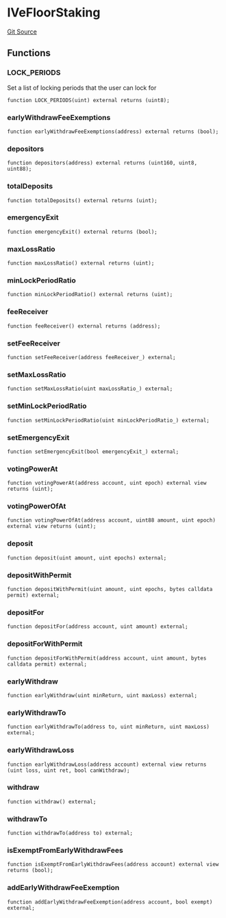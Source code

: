 # IVeFloorStaking
[Git Source](https://github.com/FloorDAO/floor-v2/blob/445b96358cc205e432e359914c1681c0f44048b0/src/interfaces/staking/VeFloorStaking.sol)


## Functions
### LOCK_PERIODS

Set a list of locking periods that the user can lock for


```solidity
function LOCK_PERIODS(uint) external returns (uint8);
```

### earlyWithdrawFeeExemptions


```solidity
function earlyWithdrawFeeExemptions(address) external returns (bool);
```

### depositors


```solidity
function depositors(address) external returns (uint160, uint8, uint88);
```

### totalDeposits


```solidity
function totalDeposits() external returns (uint);
```

### emergencyExit


```solidity
function emergencyExit() external returns (bool);
```

### maxLossRatio


```solidity
function maxLossRatio() external returns (uint);
```

### minLockPeriodRatio


```solidity
function minLockPeriodRatio() external returns (uint);
```

### feeReceiver


```solidity
function feeReceiver() external returns (address);
```

### setFeeReceiver


```solidity
function setFeeReceiver(address feeReceiver_) external;
```

### setMaxLossRatio


```solidity
function setMaxLossRatio(uint maxLossRatio_) external;
```

### setMinLockPeriodRatio


```solidity
function setMinLockPeriodRatio(uint minLockPeriodRatio_) external;
```

### setEmergencyExit


```solidity
function setEmergencyExit(bool emergencyExit_) external;
```

### votingPowerAt


```solidity
function votingPowerAt(address account, uint epoch) external view returns (uint);
```

### votingPowerOfAt


```solidity
function votingPowerOfAt(address account, uint88 amount, uint epoch) external view returns (uint);
```

### deposit


```solidity
function deposit(uint amount, uint epochs) external;
```

### depositWithPermit


```solidity
function depositWithPermit(uint amount, uint epochs, bytes calldata permit) external;
```

### depositFor


```solidity
function depositFor(address account, uint amount) external;
```

### depositForWithPermit


```solidity
function depositForWithPermit(address account, uint amount, bytes calldata permit) external;
```

### earlyWithdraw


```solidity
function earlyWithdraw(uint minReturn, uint maxLoss) external;
```

### earlyWithdrawTo


```solidity
function earlyWithdrawTo(address to, uint minReturn, uint maxLoss) external;
```

### earlyWithdrawLoss


```solidity
function earlyWithdrawLoss(address account) external view returns (uint loss, uint ret, bool canWithdraw);
```

### withdraw


```solidity
function withdraw() external;
```

### withdrawTo


```solidity
function withdrawTo(address to) external;
```

### isExemptFromEarlyWithdrawFees


```solidity
function isExemptFromEarlyWithdrawFees(address account) external view returns (bool);
```

### addEarlyWithdrawFeeExemption


```solidity
function addEarlyWithdrawFeeExemption(address account, bool exempt) external;
```

